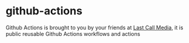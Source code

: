 # github-actions
Github Actions is brought to you by your friends at [Last Call Media](https://www.lastcallmedia.com), it is public reusable Github Actions workflows and actions
